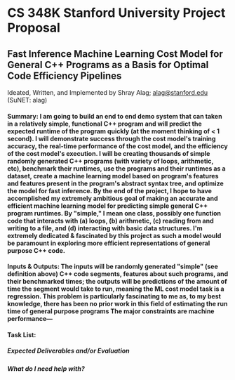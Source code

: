# CS 348K Stanford University Project Proposal
## Fast Inference Machine Learning Cost Model for General C++ Programs as a Basis for Optimal Code Efficiency Pipelines
Ideated, Written, and Implemented by Shray Alag; alag@stanford.edu (SuNET: alag)

#### Summary: I am going to build an end to end demo system that can taken in a relatively simple, functional C++ program and will predict the expected runtime of the program quickly (at the moment thinking of < 1 second). I will demonstrate success through the cost model's training accuracy, the real-time performance of the cost model, and the efficiency of the cost model's execution. I will be creating thousands of simple randomly generated C++ programs (with variety of loops, arithmetic, etc), benchmark their runtimes, use the programs and their runtimes as a dataset, create a machine learning model based on program's features and features present in the program's abstract syntax tree, and optimize the model for fast inference. By the end of the project, I hope to have accomplished my extremely ambitious goal of making an accurate and efficient machine learning model for predicting simple general C++ program runtimes. By "simple," I mean one class, possibly one function code that interacts with (a) loops, (b) arithmetic, (c) reading from and writing to a file, and (d) interacting with basic data structures. I'm extremely dedicated & fascinated by this project as such a model would be paramount in exploring more efficient representations of general purpose C++ code.  

#### Inputs & Outputs: The inputs will be randomly generated "simple" (see definition above) C++ code segments, features about such programs, and their benchmarked times; the outputs will be predictions of the amount of time the segment would take to run, meaning the ML cost model task is a regression. This problem is particularly fascinating to me as, to my best knowledge, there has been no prior work in this field of estimating the run time of general purpose programs The major constraints are machine performance—


#### Task List:


##### Expected Deliverables and/or Evaluation


##### What do I need help with?
